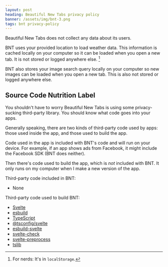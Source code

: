 ```yaml
---
layout: post
heading: Beautiful New Tabs privacy policy
banner: /assets/img/bnt-3.png
tags: bnt privacy-policy
---
```


Beautiful New Tabs does not collect any data about its users.

BNT uses your provided location to load weather data. This information is cached locally on your computer so it can be loaded when you open a new tab. It is not stored or logged anywhere else. [^1]

[^1]: For nerds: It's in `localStorage`.

BNT also stores your image search query locally on your computer so new images can be loaded when you open a new tab. This is also not stored or logged anywhere else.

## Source Code Nutrition Label

You shouldn't have to worry Beautiful New Tabs is using some privacy-sucking third-party library. You should know what code goes into your apps.

Generally speaking, there are two kinds of third-party code used by apps: those used inside the app, and those used to build the app. 

Code used in the app is included with BNT's code and will run on your device. For example, if an app shows ads from Facebook, it might include the Facebook SDK (BNT does neither).

Then there's code used to build the app, which is *not* included with BNT. It only runs on my computer when I make a new version of the app.

Third-party code included in BNT:

- None

Third-party code used to build BNT:

- [Svelte](https://svelte.dev)
- [esbuild](https://esbuild.github.io)
- [TypeScript](https://www.typescriptlang.org)
- [@tsconfig/svelte](https://www.npmjs.com/package/@tsconfig/svelte)
- [esbuild-svelte](https://www.npmjs.com/package/esbuild-svelte)
- [svelte-check](https://www.npmjs.com/package/svelte-check)
- [svelte-preprocess](https://www.npmjs.com/package/svelte-preprocess)
- [tslib](https://www.npmjs.com/package/tslib)